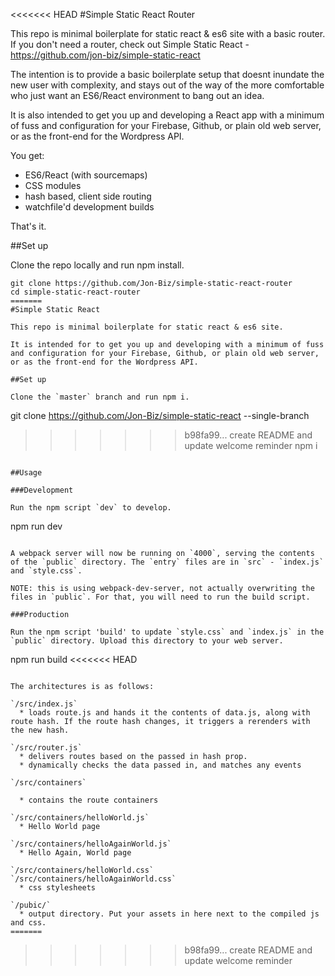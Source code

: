 <<<<<<< HEAD
#Simple Static React Router

This repo is minimal boilerplate for static react & es6 site with a basic router. If you don't need a router, check out Simple Static React - https://github.com/jon-biz/simple-static-react

The intention is to provide a basic boilerplate setup that doesnt inundate the new user with complexity, and stays out of the way of the more comfortable who just want an ES6/React environment to bang out an idea.

It is also intended to get you up and developing a React app with a minimum of fuss and configuration for your Firebase, Github, or plain old web server, or as the front-end for the Wordpress API.

You get:
- ES6/React (with sourcemaps)
- CSS modules
- hash based, client side routing
- watchfile'd development builds

That's it.

##Set up

Clone the repo locally and run npm install.

```
git clone https://github.com/Jon-Biz/simple-static-react-router
cd simple-static-react-router
=======
#Simple Static React

This repo is minimal boilerplate for static react & es6 site.

It is intended for to get you up and developing with a minimum of fuss and configuration for your Firebase, Github, or plain old web server, or as the front-end for the Wordpress API.

##Set up

Clone the `master` branch and run npm i.

```
git clone https://github.com/Jon-Biz/simple-static-react --single-branch
>>>>>>> b98fa99... create README and update welcome reminder
npm i
```

##Usage

###Development

Run the npm script `dev` to develop.

```
npm run dev
```

A webpack server will now be running on `4000`, serving the contents of the `public` directory. The `entry` files are in `src` - `index.js` and `style.css`.

NOTE: this is using webpack-dev-server, not actually overwriting the files in `public`. For that, you will need to run the build script.

###Production

Run the npm script 'build' to update `style.css` and `index.js` in the `public` directory. Upload this directory to your web server.

```
npm run build
<<<<<<< HEAD
```

The architectures is as follows:

`/src/index.js`
  * loads route.js and hands it the contents of data.js, along with route hash. If the route hash changes, it triggers a rerenders with the new hash.

`/src/router.js`
  * delivers routes based on the passed in hash prop.
  * dynamically checks the data passed in, and matches any events

`/src/containers`

  * contains the route containers

`/src/containers/helloWorld.js`
  * Hello World page

`/src/containers/helloAgainWorld.js`
  * Hello Again, World page

`/src/containers/helloWorld.css`
`/src/containers/helloAgainWorld.css`
  * css stylesheets

`/pubic/`
  * output directory. Put your assets in here next to the compiled js and css.
=======
```
>>>>>>> b98fa99... create README and update welcome reminder
